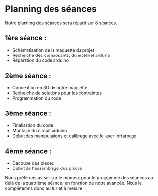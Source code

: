 Planning des séances
==
Notre planning des séances sera réparti sur 8 séances.  

1ère séance : 
--
* Schématisation de la maquette du projet 
* Recherche des composants, du matériel arduino 
* Répartition du code arduino 

2ème séance : 
--
* Conception en 3D de notre maquette
* Recherche de solutions pour les contraintes
* Programmation du code

3ème séance :
--
* Finalisation du code
* Montage du circuit arduino
* Début des manipulations et calibrage avec le laser infrarouge

4ème séance :
--
* Decoupe des pieces
* Debut de l'assemblage des pièces


Nous préférons aviser sur le moment pour le programme des séances au delà de la quatrième séance, en fonction de notre avancée. Nous le complèterons donc au fur et à mesure 
